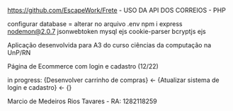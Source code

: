 https://github.com/EscapeWork/Frete - USO DA API DOS CORREIOS - PHP

configurar database = alterar no arquivo .env
npm i express nodemon@2.0.7 jsonwebtoken mysql ejs cookie-parser bcryptjs ejs

Aplicação desenvolvida para A3 do curso ciências da computação na UnP/RN

Página de Ecommerce com login e cadastro (12/22)

in progress:
{Desenvolver carrinho de compras} <-
{Atualizar sistema de login e cadastro} <-
{}

Marcio de Medeiros Rios Tavares - RA: 1282118259

